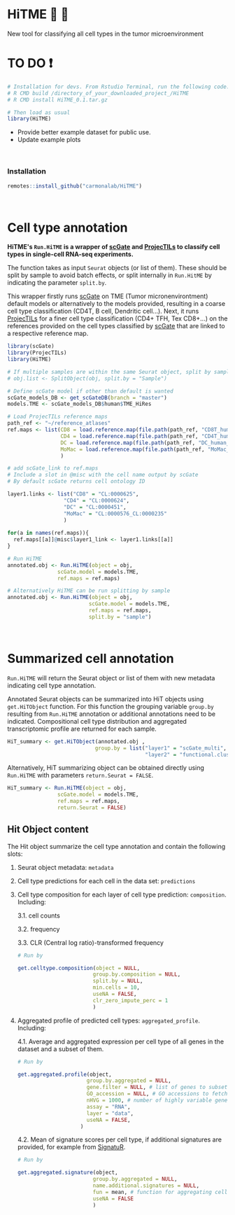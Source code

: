 # HiTME :dart: :facepunch:

New tool for classifying all cell types in the tumor microenvironment

# TO DO ❗

``` r
# Installation for devs. From Rstudio Terminal, run the following code:
# R CMD build /directory_of_your_downloaded_project_/HiTME
# R CMD install HiTME_0.1.tar.gz

# Then load as usual
library(HiTME)
```

-   Provide better example dataset for public use.
-   Update example plots

<br>

### Installation

``` r
remotes::install_github("carmonalab/HiTME")
```

<br>

# Cell type annotation

**HiTME's `Run.HiTME` is a wrapper of [scGate](https://github.com/carmonalab/scGate) and [ProjecTILs](https://github.com/carmonalab/ProjecTILs) to classify cell types in single-cell RNA-seq experiments.**

The function takes as input `Seurat` objects (or list of them). These should be split by sample to avoid batch effects, or split internally in `Run.HitME` by indicating the parameter `split.by`.

This wrapper firstly runs [scGate](https://github.com/carmonalab/scGate) on TME (Tumor micronenvirontment) default models or alternatively to the models provided, resulting in a coarse cell type classification (CD4T, B cell, Dendritic cell...). Next, it runs [ProjecTILs](https://github.com/carmonalab/ProjecTILs) for a finer cell type classification (CD4+ TFH, Tex CD8+...) on the references provided on the cell types classified by [scGate](https://github.com/carmonalab/scGate) that are linked to a respective reference map.

``` r
library(scGate)
library(ProjecTILs)
library(HiTME)

# If multiple samples are within the same Seurat object, split by sample.
# obj.list <- SplitObject(obj, split.by = "Sample")

# Define scGate model if other than default is wanted
scGate_models_DB <- get_scGateDB(branch = "master")
models.TME <- scGate_models_DB$human$TME_HiRes

# Load ProjecTILs reference maps
path_ref <- "~/reference_atlases"
ref.maps <- list(CD8 = load.reference.map(file.path(path_ref, "CD8T_human_ref_v1.rds")),
                 CD4 = load.reference.map(file.path(path_ref, "CD4T_human_ref_v2.rds")),
                 DC = load.reference.map(file.path(path_ref, "DC_human_ref_v1.rds")),
                 MoMac = load.reference.map(file.path(path_ref, "MoMac_human_v1.rds"))
                 )

# add scGate_link to ref.maps
# Include a slot in @misc with the cell name output by scGate
# By default scGate returns cell ontology ID

layer1.links <- list("CD8" = "CL:0000625",
                  "CD4" = "CL:0000624",
                  "DC" = "CL:0000451",
                  "MoMac" = "CL:0000576_CL:0000235"
                  )
                  
for(a in names(ref.maps)){
  ref.maps[[a]]@misc$layer1_link <- layer1.links[[a]]
}

# Run HiTME
annotated.obj <- Run.HiTME(object = obj,
                scGate.model = models.TME,
                ref.maps = ref.maps)

# Alternatively HiTME can be run splitting by sample
annotated.obj <- Run.HiTME(object = obj,
                          scGate.model = models.TME,
                          ref.maps = ref.maps,
                          split.by = "sample")
```

<br>

# Summarized cell annotation

`Run.HiTME` will return the Seurat object or list of them with new metadata indicating cell type annotation.

Annotated Seurat objects can be summarized into HiT objects using `get.HiTObject` function. For this function the grouping variable `group.by` resulting from `Run.HiTME` annotation or additional annotations need to be indicated. Compositional cell type distribution and aggregated transcriptomic profile are returned for each sample.

``` r
HiT_summary <- get.HiTObject(annotated.obj ,
                            group.by = list("layer1" = "scGate_multi",
                                            "layer2" = "functional.cluster"))
```

Alternatively, HiT summarizing object can be obtained directly using `Run.HiTME` with parameters `return.Seurat = FALSE`.

``` r
HiT_summary <- Run.HiTME(object = obj,
                scGate.model = models.TME,
                ref.maps = ref.maps,
                return.Seurat = FALSE)
```

## Hit Object content

The Hit object summarize the cell type annotation and contain the following slots:

1.  Seurat object metadata: `metadata`

2.  Cell type predictions for each cell in the data set: `predictions`

3.  Cell type composition for each layer of cell type prediction: `composition`. Including:

    3.1.  cell counts 
    
    3.2.  frequency 
    
    3.3.  CLR (Central log ratio)-transformed frequency
    

    ``` r
    # Run by

    get.celltype.composition(object = NULL,
                            group.by.composition = NULL,
                            split.by = NULL,
                            min.cells = 10,
                            useNA = FALSE,
                            clr_zero_impute_perc = 1
                            )
    ```

4.  Aggregated profile of predicted cell types: `aggregated_profile`. Including:

    4.1. Average and aggregated expression per cell type of all genes in the dataset and a subset of them.

    ``` r
    # Run by

    get.aggregated.profile(object,
                          group.by.aggregated = NULL,
                          gene.filter = NULL, # list of genes to subset
                          GO_accession = NULL, # GO accessions to fetch for subsetting
                          nHVG = 1000, # number of highly variable genes to subset
                          assay = "RNA",
                          layer = "data",
                          useNA = FALSE,
                        )

    ```

    4.2. Mean of signature scores per cell type, if additional signatures are provided, for example from [SignatuR](https://github.com/carmonalab/SignatuR).

    ``` r
    # Run by

    get.aggregated.signature(object,
                            group.by.aggregated = NULL,
                            name.additional.signatures = NULL,
                            fun = mean, # function for aggregating cell-wise signature scores
                            useNA = FALSE
                            )
    ```
